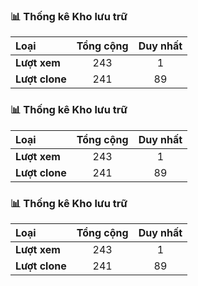 
### 📊 Thống kê Kho lưu trữ

| Loại         | Tổng cộng | Duy nhất |
| :----------- | :--------: | :-------: |
| **Lượt xem** | 243   | 1  |
| **Lượt clone**| 241   | 89  |

### 📊 Thống kê Kho lưu trữ

| Loại         | Tổng cộng | Duy nhất |
| :----------- | :--------: | :-------: |
| **Lượt xem** | 243   | 1  |
| **Lượt clone**| 241   | 89  |

### 📊 Thống kê Kho lưu trữ

| Loại         | Tổng cộng | Duy nhất |
| :----------- | :--------: | :-------: |
| **Lượt xem** | 243   | 1  |
| **Lượt clone**| 241   | 89  |
